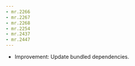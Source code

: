 ```yaml
---
- mr.2266
- mr.2267
- mr.2268
- mr.2254
- mr.2437
- mr.2447
---
```

- Improvement: Update bundled dependencies.

